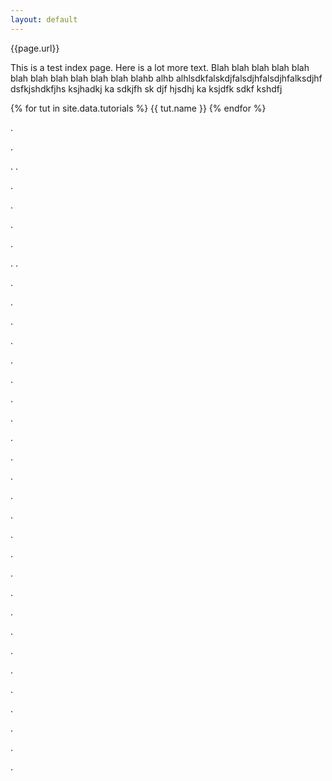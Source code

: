 ```yaml
---
layout: default
---
```


{{page.url}}

This is a test index page. Here is a lot more text. Blah blah blah blah blah blah blah blah blah blah blah blahb alhb alhlsdkfalskdjfalsdjhfalsdjhfalksdjhf dsfkjshdkfjhs  ksjhadkj ka sdkjfh sk djf hjsdhj ka ksjdfk  sdkf kshdfj

{% for tut in site.data.tutorials %}
{{ tut.name }}
{% endfor %}

.

.

.
.

.

.

.

.

.
.

.

.

.

.

.

.

.

.

.

.

.

.

.

.

.

.

.

.

.

.

.

.

.

.

.

.
